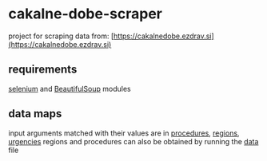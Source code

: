 # cakalne-dobe-scraper

project for scraping data from: [https://cakalnedobe.ezdrav.si](https://cakalnedobe.ezdrav.si)

## requirements

[selenium](https://pypi.python.org/pypi/selenium) and [BeautifulSoup](https://www.crummy.com/software/BeautifulSoup/bs4/doc/) modules

## data maps

input arguments matched with their values are in [procedures](https://github.com/ValterH/cakalne-dobe-scraper/blob/master/procedures.txt), [regions](https://github.com/ValterH/cakalne-dobe-scraper/blob/master/regions.txt), [urgencies](https://github.com/ValterH/cakalne-dobe-scraper/blob/master/urgencies.txt)
regions and procedures can also be obtained by running the [data](https://github.com/ValterH/cakalne-dobe-scraper/blob/master/data.py) file
